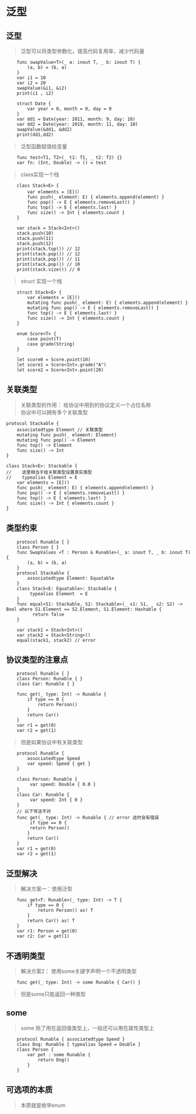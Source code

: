 # 泛型  
## 泛型    
> 泛型可以将类型参数化，提高代码复用率，减少代码量  
		
		
		func swapValue<T>(_ a: inout T, _ b: inout T) {
			(a, b) = (b, a)
		}
		var i1 = 10
		var i2 = 20
		swapValue(&i1, &i2)
		print(i1 , i2)

		struct Date {
			var year = 0, month = 0, day = 0
		}
		var dd1 = Date(year: 2011, month: 9, day: 10)
		var dd2 = Date(year: 2019, month: 11, day: 10)
		swapValue(&dd1, &dd2)
		print(dd1,dd2)
		
> 泛型函数赋值给变量

		func test<T1, T2>(_ t1: T1, _ t2: T2) {}
		var fn: (Int, Double) -> () = test

> class实现一个栈
			
		class Stack<E> {
			var elements = [E](）
			func push(_ element: E) { elements.append(element) }
			func pop() -> E { elements.removeLast() }
			func top() -> E { elements.last! }
			func size() -> Int { elements.count }
		}

		var stack = Stack<Int>()
		stack.push(10)
		stack.push(11)
		stack.push(12)
		print(stack.top()) // 12
		print(stack.pop()) // 12
		print(stack.pop()) // 11
		print(stack.pop()) // 10
		print(stack.size()) // 0
		
> struct 实现一个栈  

		struct Stack<E> {
			var elements = [E]()
			mutating func push(_ element: E) { elements.append(element) }
			mutating func pop() -> E { elements.removeLast() }
			func top() -> E { elements.last! }
			func size() -> Int { elements.count }
		}
		
		enum Score<T> {
			case point(T)
			case grade(String)
		}

		let score0 = Score.point(10)
		let score1 = Score<Int>.grade("A")
		let score2 = Score<Int>.point(20)

## 关联类型   
> 关联类型的作用： 给协议中用到的协议定义一个占位名称  
> 协议中可以拥有多个关联类型  
		
		
	protocol Stackable {
    	associatedtype Element // 关联类型
   		mutating func push(_ element: Element)
   	 	mutating func pop() -> Element
    	func top() -> Element
    	func size() -> Int
	}

	class Stack<E>: Stackable {
	//    这里相当于给关联类型设置真实类型
	//    typealias Element = E
   		var elements = [E]()
    	func push(_ element: E) { elements.append(element) }
    	func pop() -> E { elements.removeLast() }
    	func top() -> E { elements.last! }
    	func size() -> Int { elements.count }
	}	

## 类型约束  
		
		protocol Runable { }
		class Person { }
		func SwapValues <T : Person & Runable>(_ a: inout T, _ b: inout T) {
    		(a, b) = (b, a)
		}
		protocol Stackable {
    		associatedtype Element: Equatable
		}
		class Stack<E: Equatable>: Stackable {
   			 typealias Element  = E
		}
		func equal<S1: Stackable, S2: Stackable>(_ s1: S1, _ s2: S2) -> Bool where S1.Element == S2.Element, S1.Element: Hashable {
  			  return false
		}

		var stack1 = Stack<Int>()
		var stack2 = Stack<String>()
		equal(stack1, stack2) // error
		
## 协议类型的注意点   
		protocol Runable { }
		class Person: Runable { }
		class Car: Runable { }

		func get(_ type: Int) -> Runable {
   		 	if type == 0 {
        		return Person()
    		}
    		return Car()
		}
		var r1 = get(0)
		var r2 = get(1)  
> 但是如果协议中有关联类型  
 		
 		protocol Runable {
    		associatedtype Speed
    		var speed: Speed { get }
		}

		class Person: Runable {
   			 var speed: Double { 0.0 }
		}
		class Car: Runable {
   			 var speed: Int { 0 }
		}
		// 以下写法不对
		func get(_ type: Int) -> Runable { // error 这时会有错误
   			 if type == 0 {
       		 return Person()
   		 	}
    		return Car()
		}
		var r1 = get(0)
		var r2 = get(1)
## 泛型解决    
> 解决方案一：使用泛型

		func get<T: Runable>(_ type: Int) -> T {
			if type == 0 {
				return Person() as! T
    		}
    		return Car() as! T
		}
		var r1: Person = get(0)
		var r2: Car = get(1)
## 不透明类型  
> 解决方案2： 使用some关键字声明一个不透明类型
		
		func get(_ type: Int) -> some Runable { Car() }
		
> 但是some只能返回一种类型  

## some   
> some 除了用在返回值类型上，一般还可以用在属性类型上  
		
		protocol Runable { associatedtype Speed }
		class Dog: Runable { typealias Speed = Double }
		class Person {
    		var pet : some Runable {
      	   		return Dog()
    		}
		}
## 可选项的本质  
> 本质就是枚举enum 
